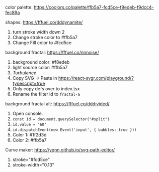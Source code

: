 color palette: https://coolors.co/palette/ffb5a7-fcd5ce-f8edeb-f9dcc4-fec89a

shapes: https://fffuel.co/dddynamite/
  1. turn stroke width down 2
  2. Change stroke color to #ffb5a7
  3. Change Fill color to #fcd5ce

background fractal: https://fffuel.co/nnnoise/
  1. background color: #f8edeb
  2. light source color: #ffb5a7
  3. *Turbulence*
  4. Copy SVG -> Paste in https://react-svgr.com/playground/?typescript=true
  5. Only copy defs over to index.tsx
  6. Rename the filter id to `fractal-a`

background fractal alt: https://fffuel.co/dddivided/
  1. Open console.
  2. `const id = document.querySelector("#split")`
  3. `id.value = '60'`
  4. `id.dispatchEvent(new Event('input', { bubbles: true }))`
  5. Color 1: #1f2d3d
  6. Color 2: #ffb5a7

Curve maker: https://yqnn.github.io/svg-path-editor/
  1. stroke="#fcd5ce"
  2. stroke-width="0.13"